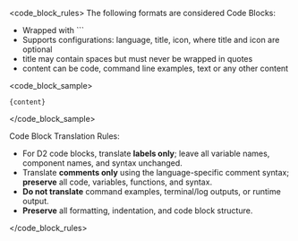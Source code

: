 <code_block_rules>
The following formats are considered Code Blocks:

- Wrapped with ```
- Supports configurations: language, title, icon, where title and icon are optional
- title may contain spaces but must never be wrapped in quotes
- content can be code, command line examples, text or any other content

<code_block_sample>

```{language} [{title}] [icon={icon}]
{content}
```

</code_block_sample>

Code Block Translation Rules:

- For D2 code blocks, translate **labels only**; leave all variable names, component names, and syntax unchanged.
- Translate **comments only** using the language-specific comment syntax; **preserve** all code, variables, functions, and syntax.
- **Do not translate** command examples, terminal/log outputs, or runtime output.
- **Preserve** all formatting, indentation, and code block structure.

</code_block_rules>
